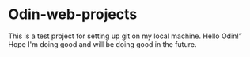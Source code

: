 # Odin-web-projects
This is a test project for setting up git on my local machine.
Hello Odin!”
Hope I'm doing good and will be doing good in the future.